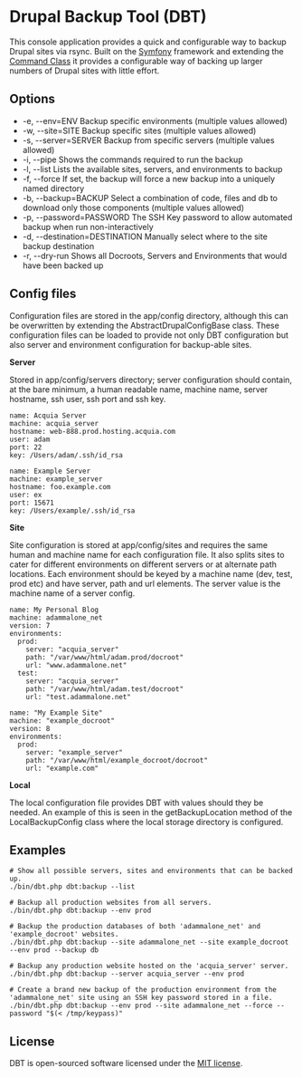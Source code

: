# Drupal Backup Tool (DBT)

This console application provides a quick and configurable way to backup Drupal sites via rsync. Built on the [Symfony](http://symfony.com/) framework and extending the [Command Class](http://api.symfony.com/2.0/Symfony/Component/Console/Command/Command.html) it provides a configurable way of backing up larger numbers of Drupal sites with little effort.


## Options

*  -e, --env=ENV                  Backup specific environments (multiple values allowed)
*  -w, --site=SITE                Backup specific sites (multiple values allowed)
*  -s, --server=SERVER            Backup from specific servers (multiple values allowed)
*  -i, --pipe                     Shows the commands required to run the backup
*  -l, --list                     Lists the available sites, servers, and environments to backup
*  -f, --force                    If set, the backup will force a new backup into a uniquely named directory
*  -b, --backup=BACKUP            Select a combination of code, files and db to download only those components (multiple values allowed)
*  -p, --password=PASSWORD        The SSH Key password to allow automated backup when run non-interactively
*  -d, --destination=DESTINATION  Manually select where to the site backup destination
*  -r, --dry-run                  Shows all Docroots, Servers and Environments that would have been backed up

## Config files

Configuration files are stored in the app/config directory, although this can be overwritten by extending the AbstractDrupalConfigBase class. These configuration files can be loaded to provide not only DBT configuration but also server and environment configuration for backup-able sites.

**Server**

Stored in app/config/servers directory; server configuration should contain, at the bare minimum, a human readable name, machine name, server hostname, ssh user, ssh port and ssh key.

````
name: Acquia Server
machine: acquia_server
hostname: web-888.prod.hosting.acquia.com
user: adam
port: 22
key: /Users/adam/.ssh/id_rsa
````

````
name: Example Server
machine: example_server
hostname: foo.example.com
user: ex
port: 15671
key: /Users/example/.ssh/id_rsa
````


**Site**

Site configuration is stored at app/config/sites and requires the same human and machine name for each configuration file. It also splits sites to cater for different environments on different servers or at alternate path locations. Each environment should be keyed by a machine name (dev, test, prod etc) and have server, path and url elements. The server value is the machine name of a server config.

````
name: My Personal Blog
machine: adammalone_net
version: 7
environments:
  prod:
    server: "acquia_server"
    path: "/var/www/html/adam.prod/docroot"
    url: "www.adammalone.net"
  test:
    server: "acquia_server"
    path: "/var/www/html/adam.test/docroot"
    url: "test.adammalone.net"
````

````
name: "My Example Site"
machine: "example_docroot"
version: 8
environments:
  prod:
    server: "example_server"
    path: "/var/www/html/example_docroot/docroot"
    url: "example.com"
````

**Local**

The local configuration file provides DBT with values should they be needed. An example of this is seen in the getBackupLocation method of the LocalBackupConfig class where the local storage directory is configured.


## Examples

````
# Show all possible servers, sites and environments that can be backed up.
./bin/dbt.php dbt:backup --list
  
# Backup all production websites from all servers.
./bin/dbt.php dbt:backup --env prod
  
# Backup the production databases of both 'adammalone_net' and 'example_docroot' websites.
./bin/dbt.php dbt:backup --site adammalone_net --site example_docroot --env prod --backup db
  
# Backup any production website hosted on the 'acquia_server' server.
./bin/dbt.php dbt:backup --server acquia_server --env prod
  
# Create a brand new backup of the production environment from the 'adammalone_net' site using an SSH key password stored in a file.
./bin/dbt.php dbt:backup --env prod --site adammalone_net --force --password "$(< /tmp/keypass)"

````

## License

DBT is open-sourced software licensed under the [MIT license](http://opensource.org/licenses/MIT).
